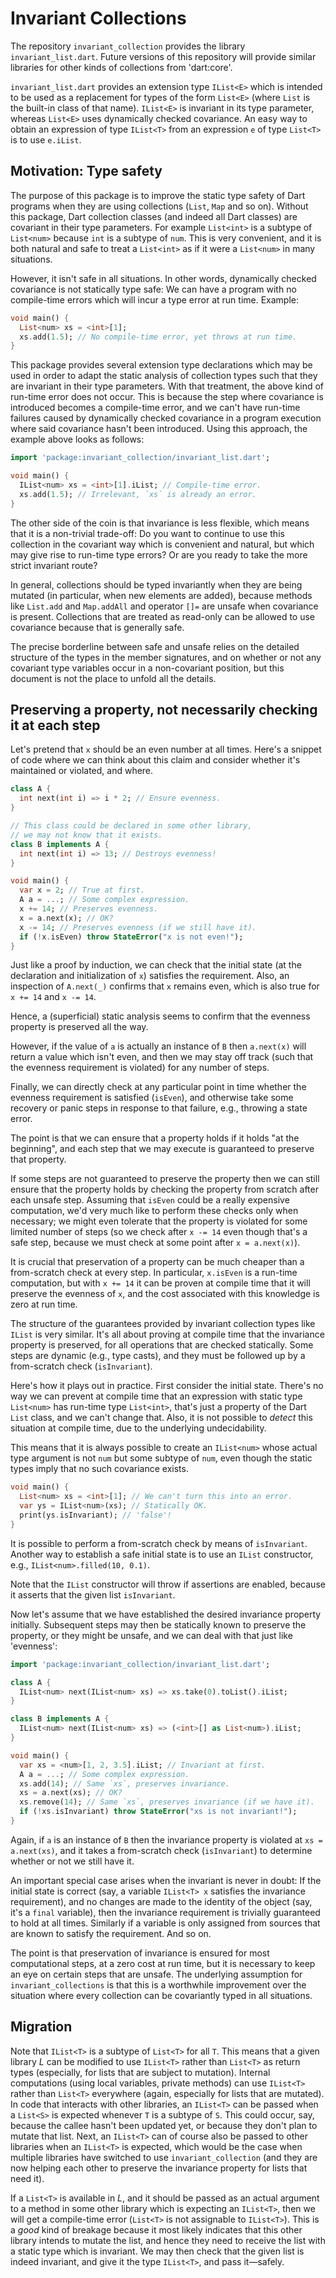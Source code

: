 # Invariant Collections

The repository `invariant_collection` provides the library
`invariant_list.dart`. Future versions of this repository will provide
similar libraries for other kinds of collections from 'dart:core'.

`invariant_list.dart` provides an extension type `IList<E>` which is
intended to be used as a replacement for types of the form `List<E>` (where
`List` is the built-in class of that name). `IList<E>` is invariant in its
type parameter, whereas `List<E>` uses dynamically checked covariance. An
easy way to obtain an expression of type `IList<T>` from an expression `e`
of type `List<T>` is to use `e.iList`.

## Motivation: Type safety

The purpose of this package is to improve the static type safety of Dart
programs when they are using collections (`List`, `Map` and so on). Without
this package, Dart collection classes (and indeed all Dart classes) are
covariant in their type parameters. For example `List<int>` is a subtype of
`List<num>` because `int` is a subtype of `num`. This is very convenient,
and it is both natural and safe to treat a `List<int>` as if it were a
`List<num>` in many situations.

However, it isn't safe in all situations. In other words, dynamically
checked covariance is not statically type safe: We can have a program with
no compile-time errors which will incur a type error at run time. Example:

```dart
void main() {
  List<num> xs = <int>[1];
  xs.add(1.5); // No compile-time error, yet throws at run time.
}
```

This package provides several extension type declarations which may be used
in order to adapt the static analysis of collection types such that they
are invariant in their type parameters. With that treatment, the above kind
of run-time error does not occur. This is because the step where covariance
is introduced becomes a compile-time error, and we can't have run-time
failures caused by dynamically checked covariance in a program execution
where said covariance hasn't been introduced. Using this approach, the
example above looks as follows:

```dart
import 'package:invariant_collection/invariant_list.dart';

void main() {
  IList<num> xs = <int>[1].iList; // Compile-time error.
  xs.add(1.5); // Irrelevant, `xs` is already an error.
}
```

The other side of the coin is that invariance is less flexible, which means
that it is a non-trivial trade-off: Do you want to continue to use this
collection in the covariant way which is convenient and natural, but which
may give rise to run-time type errors? Or are you ready to take the more
strict invariant route?

In general, collections should be typed invariantly when they are being
mutated (in particular, when new elements are added), because methods like
`List.add` and `Map.addAll` and operator `[]=` are unsafe when covariance
is present. Collections that are treated as read-only can be allowed to use
covariance because that is generally safe.

The precise borderline between safe and unsafe relies on the detailed
structure of the types in the member signatures, and on whether or not any
covariant type variables occur in a non-covariant position, but this
document is not the place to unfold all the details.

## Preserving a property, not necessarily checking it at each step

Let's pretend that `x` should be an even number at all times. Here's a
snippet of code where we can think about this claim and consider whether
it's maintained or violated, and where.

```dart
class A {
  int next(int i) => i * 2; // Ensure evenness.
}

// This class could be declared in some other library, 
// we may not know that it exists.
class B implements A {
  int next(int i) => 13; // Destroys evenness!
}

void main() {
  var x = 2; // True at first.
  A a = ...; // Some complex expression.
  x += 14; // Preserves evenness.
  x = a.next(x); // OK?
  x -= 14; // Preserves evenness (if we still have it).
  if (!x.isEven) throw StateError("x is not even!");
}
```

Just like a proof by induction, we can check that the initial state
(at the declaration and initialization of `x`) satisfies the
requirement. Also, an inspection of `A.next(_)` confirms that `x` remains
even, which is also true for `x += 14` and `x -= 14`.

Hence, a (superficial) static analysis seems to confirm that the evenness
property is preserved all the way.

However, if the value of `a` is actually an instance of `B` then
`a.next(x)` will return a value which isn't even, and then we may stay off
track (such that the evenness requirement is violated) for any number of
steps.

Finally, we can directly check at any particular point in time whether the
evenness requirement is satisfied (`isEven`), and otherwise take some
recovery or panic steps in response to that failure, e.g., throwing a state
error.

The point is that we can ensure that a property holds if it holds "at the
beginning", and each step that we may execute is guaranteed to preserve
that property.

If some steps are not guaranteed to preserve the property then we can still
ensure that the property holds by checking the property from scratch after
each unsafe step. Assuming that `isEven` could be a really expensive
computation, we'd very much like to perform these checks only when
necessary; we might even tolerate that the property is violated for some
limited number of steps (so we check after `x -= 14` even though that's a
safe step, because we must check at some point after `x = a.next(x)`).

It is crucial that preservation of a property can be much cheaper than a
from-scratch check at every step. In particular, `x.isEven` is a run-time
computation, but with `x += 14` it can be proven at compile time that it
will preserve the evenness of `x`, and the cost associated with this
knowledge is zero at run time.

The structure of the guarantees provided by invariant collection types like
`IList` is very similar. It's all about proving at compile time that the
invariance property is preserved, for all operations that are checked
statically. Some steps are dynamic (e.g., type casts), and they must be
followed up by a from-scratch check (`isInvariant`).

Here's how it plays out in practice. First consider the initial state.
There's no way we can prevent at compile time that an expression with
static type `List<num>` has run-time type `List<int>`, that's just a
property of the Dart `List` class, and we can't change that. Also, it is
not possible to _detect_ this situation at compile time, due to the
underlying undecidability.

This means that it is always possible to create an `IList<num>` whose
actual type argument is not `num` but some subtype of `num`, even though
the static types imply that no such covariance exists.

```dart
void main() {
  List<num> xs = <int>[1]; // We can't turn this into an error.
  var ys = IList<num>(xs); // Statically OK.
  print(ys.isInvariant); // 'false'!
}
```

It is possible to perform a from-scratch check by means of
`isInvariant`. Another way to establish a safe initial state is to use an
`IList` constructor, e.g., `IList<num>.filled(10, 0.1)`.

Note that the `IList` constructor will throw if assertions are enabled,
because it asserts that the given list `isInvariant`.

Now let's assume that we have established the desired invariance property
initially. Subsequent steps may then be statically known to preserve the
property, or they might be unsafe, and we can deal with that just like
'evenness':

```dart
import 'package:invariant_collection/invariant_list.dart';

class A {
  IList<num> next(IList<num> xs) => xs.take(0).toList().iList;
}

class B implements A {
  IList<num> next(IList<num> xs) => (<int>[] as List<num>).iList;
}

void main() {
  var xs = <num>[1, 2, 3.5].iList; // Invariant at first.
  A a = ...; // Some complex expression.
  xs.add(14); // Same `xs`, preserves invariance.
  xs = a.next(xs); // OK?
  xs.remove(14); // Same `xs`, preserves invariance (if we have it).
  if (!xs.isInvariant) throw StateError("xs is not invariant!");
}
```

Again, if `a` is an instance of `B` then the invariance property is
violated at `xs = a.next(xs)`, and it takes a from-scratch check
(`isInvariant`) to determine whether or not we still have it.

An important special case arises when the invariant is never in doubt: If
the initial state is correct (say, a variable `IList<T> x` satisfies the
invariance requirement), and no changes are made to the identity of the
object (say, it's a `final` variable), then the invariance requirement is
trivially guaranteed to hold at all times. Similarly if a variable is only
assigned from sources that are known to satisfy the requirement. And so on.

The point is that preservation of invariance is ensured for most
computational steps, at a zero cost at run time, but it is necessary to
keep an eye on certain steps that are unsafe. The underlying assumption for
`invariant_collections` is that this is a worthwhile improvement over the
situation where every collection can be covariantly typed in all
situations.

## Migration

Note that `IList<T>` is a subtype of `List<T>` for all `T`. This means that
a given library _L_ can be modified to use `IList<T>` rather than `List<T>`
as return types (especially, for lists that are subject to mutation).
Internal computations (using local variables, private methods) can use
`IList<T>` rather than `List<T>` everywhere (again, especially for lists
that are mutated). In code that interacts with other libraries, an
`IList<T>` can be passed when a `List<S>` is expected whenever `T` is a
subtype of `S`. This could occur, say, because the callee hasn't been
updated yet, or because they don't plan to mutate that list. Next, an
`IList<T>` can of course also be passed to other libraries when an
`IList<T>` is expected, which would be the case when multiple libraries
have switched to use `invariant_collection` (and they are now helping each
other to preserve the invariance property for lists that need it).

If a `List<T>` is available in _L_, and it should be passed as an actual
argument to a method in some other library which is expecting an
`IList<T>`, then we will get a compile-time error (`List<T>` is not
assignable to `IList<T>`). This is a _good_ kind of breakage because it
most likely indicates that this other library intends to mutate the list,
and hence they need to receive the list with a static type which is
invariant. We may then check that the given list is indeed invariant, and
give it the type `IList<T>`, and pass it&mdash;safely.
